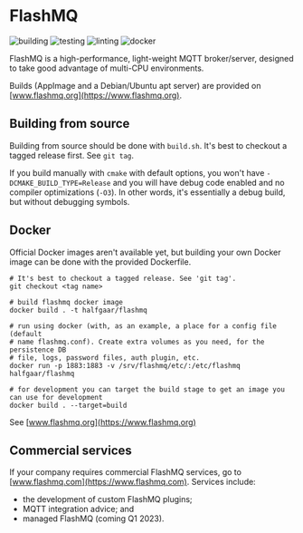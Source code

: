 # FlashMQ

![building](https://github.com/halfgaar/FlashMQ/actions/workflows/building.yml/badge.svg)
![testing](https://github.com/halfgaar/FlashMQ/actions/workflows/testing.yml/badge.svg)
![linting](https://github.com/halfgaar/FlashMQ/actions/workflows/linting.yml/badge.svg)
![docker](https://github.com/halfgaar/FlashMQ/actions/workflows/docker.yml/badge.svg)

FlashMQ is a high-performance, light-weight MQTT broker/server, designed to take good advantage of multi-CPU environments.

Builds (AppImage and a Debian/Ubuntu apt server) are provided on [www.flashmq.org](https://www.flashmq.org).

## Building from source

Building from source should be done with `build.sh`. It's best to checkout a tagged release first. See `git tag`.

If you build manually with `cmake` with default options, you won't have `-DCMAKE_BUILD_TYPE=Release` and you will have debug code enabled and no compiler optimizations (`-O3`). In other words, it's essentially a debug build, but without debugging symbols.

## Docker

Official Docker images aren't available yet, but building your own Docker image can be done with the provided Dockerfile.

```
# It's best to checkout a tagged release. See 'git tag'.
git checkout <tag name>

# build flashmq docker image
docker build . -t halfgaar/flashmq

# run using docker (with, as an example, a place for a config file (default
# name flashmq.conf). Create extra volumes as you need, for the persistence DB
# file, logs, password files, auth plugin, etc.
docker run -p 1883:1883 -v /srv/flashmq/etc/:/etc/flashmq halfgaar/flashmq

# for development you can target the build stage to get an image you can use for development
docker build . --target=build
```

See [www.flashmq.org](https://www.flashmq.org)

## Commercial services

If your company requires commercial FlashMQ services, go to
[www.flashmq.com](https://www.flashmq.com).  Services include:

- the development of custom FlashMQ plugins;
- MQTT integration advice; and
- managed FlashMQ (coming Q1 2023).
